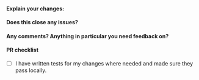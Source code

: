 <!--
Thanks for contributing a pull request to rendseq! If you haven't yet please check out our guidelines for contributing! (https://github.com/miraep8/rendseq/blob/main/CONTRIBUTING.md)

Feel free to add or remove sections below as needed.  This is intended to be a guideline for your PR.
-->

#### Explain your changes:

#### Does this close any issues?
<!--
Please link the issue/PR you close or reference.  For example:
 Closes #37

See https://github.com/blog/1506-closing-issues-via-pull-requests for other keywords which work here.
-->

#### Any comments?  Anything in particular you need feedback on?


#### PR checklist

- [ ] I have written tests for my changes where needed and made sure they pass locally.
